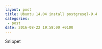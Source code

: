 ```yaml
---
layout: post
title: Ubuntu 14.04 install postgresql-9.4
categories:
 - post
date: 2016-08-22 19:58:00 +0100
---
```


Snippet

<script src="https://gist.github.com/murix/e23b87bad1c2b2bc658136f4ea00eee9.js"></script>